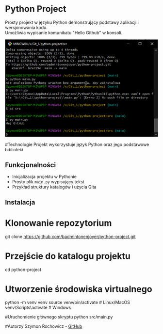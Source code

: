 # Python Project

Prosty projekt w języku Python demonstrujący podstawy aplikacji i wersjonowania kodu.  
Umożliwia wypisanie komunikatu "Hello Github" w konsoli.

![Przykładowy screenshot](screenshot.png)

#Technologie 
Projekt wykorzystuje język Python oraz jego podstawowe biblioteki

## Funkcjonalności

- Inicjalizacja projektu w Pythonie
- Prosty plik `main.py` wypisujący tekst
- Przykład struktury katalogów i użycia Gita

## Instalacja

# Klonowanie repozytorium
git clone https://github.com/badmintonenjoyer/python-project.git

# Przejście do katalogu projektu
cd python-project

# Utworzenie środowiska virtualnego
python -m venv venv
source venv/bin/activate  # Linux/MacOS
venv\Scripts\activate     # Windows

#Uruchomienie głównego skryptu 
python src/main.py

#Autorzy
Szymon Rochowicz - [GitHub](https://github.com/badmintonenjoyer)